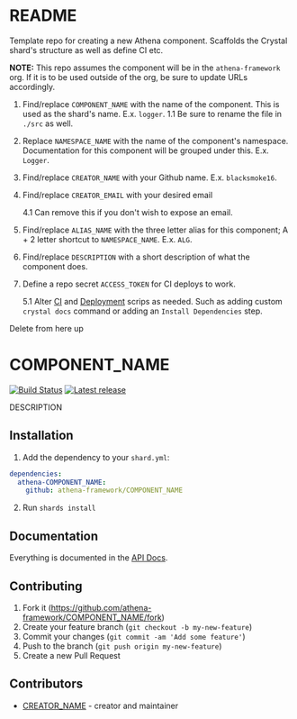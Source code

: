 # README

Template repo for creating a new Athena component. Scaffolds the Crystal shard's structure as well as define CI etc.

**NOTE:** This repo assumes the component will be in the `athena-framework` org.  If it is to be used outside of the org, be sure to update URLs accordingly.

1. Find/replace `COMPONENT_NAME` with the name of the component.  This is used as the shard's name.  E.x. `logger`.
  1.1 Be sure to rename the file in `./src` as well.

2. Replace `NAMESPACE_NAME` with the name of the component's namespace.  Documentation for this component will be grouped under this. E.x. `Logger`.

3. Find/replace `CREATOR_NAME` with your Github name. E.x. `blacksmoke16`.

4. Find/replace `CREATOR_EMAIL` with your desired email

   4.1 Can remove this if you don't wish to expose an email.

5. Find/replace `ALIAS_NAME` with the three letter alias for this component; A + 2 letter shortcut to `NAMESPACE_NAME`.  E.x. `ALG`.

6. Find/replace `DESCRIPTION` with a short description of what the component does.

7. Define a repo secret `ACCESS_TOKEN` for CI deploys to work.

   5.1 Alter [CI](./.github/workflows/ci.yml) and [Deployment](./.github/workflows/deployment.yml) scrips as needed.  Such as adding custom `crystal docs` command or adding an `Install Dependencies` step.

Delete from here up
# COMPONENT_NAME

[![Build Status](https://img.shields.io/github/workflow/status/athena-framework/COMPONENT_NAME/CI)](https://github.com/athena-framework/COMPONENT_NAME/actions)
[![Latest release](https://img.shields.io/github/release/athena-framework/COMPONENT_NAME.svg?style=flat-square)](https://github.com/athena-framework/COMPONENT_NAME/releases)

DESCRIPTION

## Installation

1. Add the dependency to your `shard.yml`:

```yaml
dependencies:
  athena-COMPONENT_NAME:
    github: athena-framework/COMPONENT_NAME
```

2. Run `shards install`

## Documentation

Everything is documented in the [API Docs](https://athena-framework.github.io/COMPONENT_NAME/Athena/NAMESPACE_NAME.html).

## Contributing

1. Fork it (https://github.com/athena-framework/COMPONENT_NAME/fork)
2. Create your feature branch (`git checkout -b my-new-feature`)
3. Commit your changes (`git commit -am 'Add some feature'`)
4. Push to the branch (`git push origin my-new-feature`)
5. Create a new Pull Request

## Contributors

- [CREATOR_NAME](https://github.com/CREATOR_NAME) - creator and maintainer